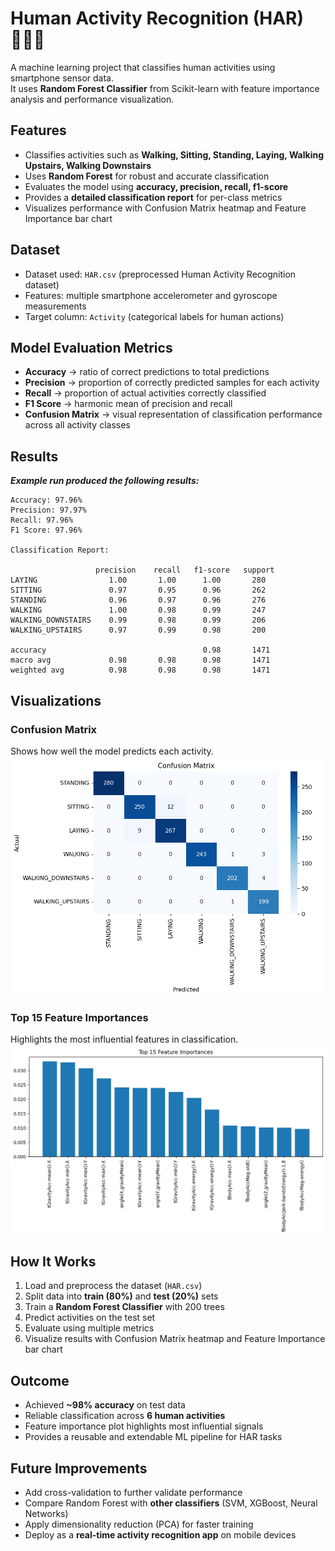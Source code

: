 # Human Activity Recognition (HAR) 🏃‍♂️📱  
A machine learning project that classifies human activities using smartphone sensor data.  
It uses **Random Forest Classifier** from Scikit-learn with feature importance analysis and performance visualization.  



## Features  
- Classifies activities such as **Walking, Sitting, Standing, Laying, Walking Upstairs, Walking Downstairs**  
- Uses **Random Forest** for robust and accurate classification  
- Evaluates the model using **accuracy, precision, recall, f1-score**  
- Provides a **detailed classification report** for per-class metrics  
- Visualizes performance with Confusion Matrix heatmap and Feature Importance bar chart  



## Dataset  
- Dataset used: `HAR.csv` (preprocessed Human Activity Recognition dataset)  
- Features: multiple smartphone accelerometer and gyroscope measurements  
- Target column: `Activity` (categorical labels for human actions)  



## Model Evaluation Metrics  
- **Accuracy** → ratio of correct predictions to total predictions  
- **Precision** → proportion of correctly predicted samples for each activity  
- **Recall** → proportion of actual activities correctly classified  
- **F1 Score** → harmonic mean of precision and recall  
- **Confusion Matrix** → visual representation of classification performance across all activity classes  



## Results  
***Example run produced the following results:***  
```
Accuracy: 97.96%
Precision: 97.97%
Recall: 97.96%
F1 Score: 97.96%

Classification Report:

                   precision    recall   f1-score   support
LAYING                1.00       1.00      1.00       280
SITTING               0.97       0.95      0.96       262
STANDING              0.96       0.97      0.96       276
WALKING               1.00       0.98      0.99       247
WALKING_DOWNSTAIRS    0.99       0.98      0.99       206
WALKING_UPSTAIRS      0.97       0.99      0.98       200

accuracy                                   0.98       1471
macro avg             0.98       0.98      0.98       1471
weighted avg          0.98       0.98      0.98       1471
```

## Visualizations  

### Confusion Matrix  
Shows how well the model predicts each activity.  
![Confusion Matrix](images/confusion_matrix.png)  

### Top 15 Feature Importances  
Highlights the most influential features in classification.  
![Top 15 Feature Importances](images/bar_chart.png)  


## How It Works  
1. Load and preprocess the dataset (`HAR.csv`)  
2. Split data into **train (80%)** and **test (20%)** sets  
3. Train a **Random Forest Classifier** with 200 trees  
4. Predict activities on the test set  
5. Evaluate using multiple metrics  
6. Visualize results with Confusion Matrix heatmap and Feature Importance bar chart  

## Outcome  
- Achieved **~98% accuracy** on test data  
- Reliable classification across **6 human activities**  
- Feature importance plot highlights most influential signals  
- Provides a reusable and extendable ML pipeline for HAR tasks  

## Future Improvements  
- Add cross-validation to further validate performance  
- Compare Random Forest with **other classifiers** (SVM, XGBoost, Neural Networks)  
- Apply dimensionality reduction (PCA) for faster training  
- Deploy as a **real-time activity recognition app** on mobile devices  
